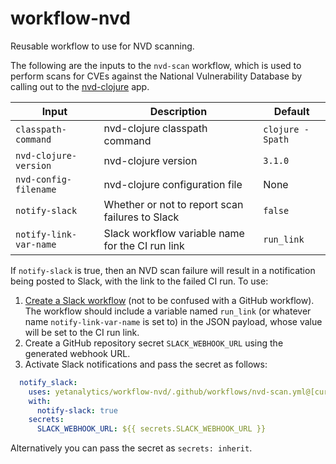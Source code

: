 # workflow-nvd
Reusable workflow to use for NVD scanning.

The following are the inputs to the `nvd-scan` workflow, which is used to perform scans for CVEs against the National Vulnerability Database by calling out to the [nvd-clojure](https://github.com/rm-hull/nvd-clojure) app.

| Input                  | Description                                           | Default
| ---                    | ---                                                   | ---
| `classpath-command`    | nvd-clojure classpath command                         | `clojure -Spath`
| `nvd-clojure-version`  | nvd-clojure version                                   | `3.1.0`
| `nvd-config-filename`  | nvd-clojure configuration file                        | None
| `notify-slack`         | Whether or not to report scan failures to Slack       | `false`
| `notify-link-var-name` | Slack workflow variable name for the CI run link | `run_link`

If `notify-slack` is true, then an NVD scan failure will result in a notification being posted to Slack, with the link to the failed CI run. To use:
1. [Create a Slack workflow](https://slack.com/help/articles/360053571454-Set-up-a-workflow-in-Slack) (not to be confused with a GitHub workflow). The workflow should include a variable named `run_link` (or whatever name `notify-link-var-name` is set to) in the JSON payload, whose value will be set to the CI run link.
2. Create a GitHub repository secret `SLACK_WEBHOOK_URL` using the generated webhook URL.
3. Activate Slack notifications and pass the secret as follows:

```yaml
  notify_slack:
    uses: yetanalytics/workflow-nvd/.github/workflows/nvd-scan.yml@[current-version]
    with:
      notify-slack: true
    secrets:
      SLACK_WEBHOOK_URL: ${{ secrets.SLACK_WEBHOOK_URL }}
```

Alternatively you can pass the secret as `secrets: inherit`.
